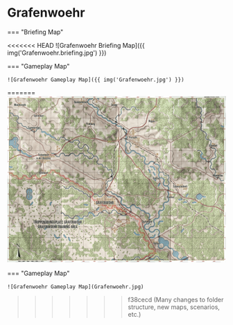 # Grafenwoehr

=== "Briefing Map"

<<<<<<< HEAD
    ![Grafenwoehr Briefing Map]({{ img('Grafenwoehr.briefing.jpg') }})

=== "Gameplay Map"

    ![Grafenwoehr Gameplay Map]({{ img('Grafenwoehr.jpg') }})
=======
    ![Grafenwoehr Briefing Map](Grafenwoehr.briefing.jpg)

=== "Gameplay Map"

    ![Grafenwoehr Gameplay Map](Grafenwoehr.jpg)
>>>>>>> f38cecd (Many changes to folder structure, new maps, scenarios, etc.)
